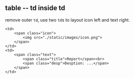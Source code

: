 ## table -- td inside td

remove outer `td`, use two `td`s to layout icon left and text right.

```
<td>
    <span class="icon">
        <img src="./static/images/icon.png">
    </span>
</td>
<td>
    <span class="text">
        <span class="title">Report</span><br>
        <span class="desp">Desption: ...</span>
    </span>
</td>
```
